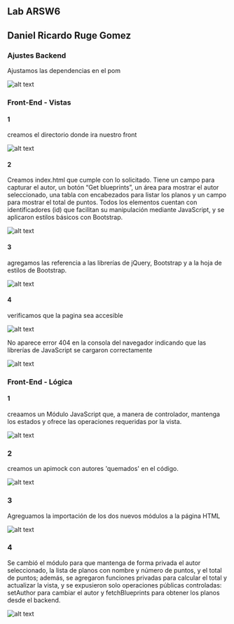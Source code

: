 ## Lab ARSW6

## Daniel Ricardo Ruge Gomez

### Ajustes Backend

Ajustamos las dependencias en el pom 

![alt text](/Back/img/media/image.png)


### Front-End - Vistas

#### 1

creamos el directorio donde ira nuestro front

![alt text](/Back/img/media/image2.png)

#### 2

 Creamos index.html que cumple con lo solicitado. Tiene un campo para capturar el autor, un botón “Get blueprints”, un área para mostrar el autor seleccionado, una tabla con encabezados para listar los planos y un campo para mostrar el total de puntos. Todos los elementos cuentan con identificadores (id) que facilitan su manipulación mediante JavaScript, y se aplicaron estilos básicos con Bootstrap.

![alt text](/Back/img/media/image3.png)

#### 3

agregamos las referencia a las librerías de jQuery, Bootstrap y a la hoja de estilos de Bootstrap.

![alt text](/Back/img/media/image4.png)

#### 4

verificamos que la pagina sea accesible

![alt text](/Back/img/media/image5.png)

No aparece error 404 en la consola del navegador indicando que las librerías de JavaScript se cargaron correctamente

![alt text](/Back/img/media/image6.png)


### Front-End - Lógica

#### 1

creaamos un Módulo JavaScript que, a manera de controlador, mantenga los estados y ofrece las operaciones requeridas por la vista.

![alt text](/Back/img/media/image7.png)


### 2

creamos  un apimock con autores 'quemados' en el código.

![alt text](/Back/img/media/image8.png)


### 3

Agreguamos la importación de los dos nuevos módulos a la página HTML

![alt text](/Back/img/media/image9.png)


### 4

Se cambió el módulo para que mantenga de forma privada el autor seleccionado, la lista de planos con nombre y número de puntos, y el total de puntos; además, se agregaron funciones privadas para calcular el total y actualizar la vista, y se expusieron solo operaciones públicas controladas: setAuthor para cambiar el autor y fetchBlueprints para obtener los planos desde el backend.

![alt text](/Back/img/media/image10.png)